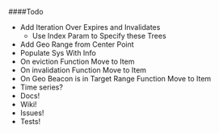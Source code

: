 ####Todo
* Add Iteration Over Expires and Invalidates
    * Use Index Param to Specify these Trees
* Add Geo Range from Center Point
* Populate Sys With Info
* On eviction Function Move to Item
* On invalidation Function Move to Item
* On Geo Beacon is in Target Range Function Move to Item
* Time series?
* Docs!
* Wiki!
* Issues!
* Tests!
